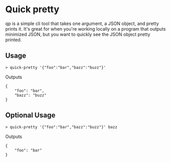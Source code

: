 # Quick pretty
qp is a simple cli tool that takes one argument, a JSON object, and pretty prints it.
It's great for when you're working locally on a program that outputs minimized JSON, but you want to quickly see the JSON object pretty printed.

## Usage

`> quick-pretty '{"foo":"bar","bazz":"buzz"}'`

Outputs
```
{
	"foo": "bar",
	"bazz": "buzz"
}
```

## Optional Usage

`> quick-pretty '{"foo":"bar","bazz":"buzz"}' bazz`

Outputs
```
{
	"foo": "bar"
}
```